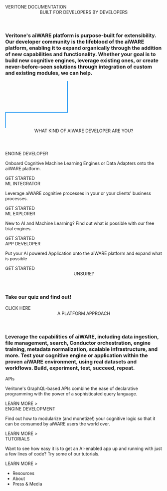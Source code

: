 <!-- markdownlint-disable no-inline-html -->
<div class="overview">
  <div class="background"></div>
  <div class="wrapper">
    <div class="title-text"><span class="outline">VERITONE</span> DOCUMENTATION</div>
    <section class="intro">
      <header class="header">BUILT FOR DEVELOPERS BY DEVELOPERS</header>
      <h3>Veritone's aiWARE platform is purpose-built for extensibility. Our developer community is the lifeblood of the aiWARE platform, enabling it to expand organically through the addition of new capabilities and functionality. Whether your goal is to build new cognitive engines, leverage existing ones, or create never-before-seen solutions through integration of custom and existing modules, we can help.</h3>
    </section>
    <div class="news-box">
    </div>
    <div class="divider-line">
      <svg><line x1="200" y1="0" x2="200" y2="100" style="stroke:#2196f3;stroke-width:2"></line><line x1="0" y1="100" x2="201" y2="100" style="stroke:#2196f3;stroke-width:2"></line><line x1="1" y1="100" x2="1" y2="250" style="stroke:#2196f3;stroke-width:2"></line></svg>
    </div>
    <section>
      <header class="header blue">WHAT KIND OF AIWARE DEVELOPER ARE YOU?</header>
      <div class="dev-box-container">
        <div>
          <div class="dev-box">
            <div class="dev-box-title blue">ENGINE DEVELOPER</div>
            <p>Onboard Cognitive Machine Learning Engines or Data Adapters onto the aiWARE platform.</p>
            <a class="button">GET STARTED</a>
          </div>
          <div class="dev-box">
            <div class="dev-box-title purple">ML INTEGRATOR</div>
              <p>Leverage aiWARE cognitive processes in your or your clients' business processes.</p>
              <a class="button">GET STARTED</a>
          </div>
        </div>
        <div>
          <div class="dev-box">
            <div class="dev-box-title teal">ML EXPLORER</div>
            <p>New to AI and Machine Learning? Find out what is possible with our free trial engines.</p>
            <a class="button">GET STARTED</a>
          </div>
          <div class="dev-box">
            <div class="dev-box-title magenta">APP DEVELOPER</div>
              <p>Put your AI powered Application onto the aiWARE platform and expand what is possible</p>
              <a class="button">GET STARTED</a>
          </div>
        </div>
      </div>
    </section>
    <section class="quiz">
      <header class="header blue">UNSURE?</header>
      <h3>Take our quiz and find out!</h3>
      <a class="button">CLICK HERE</a>
    </section>
  </div>
  <section class="platform">
    <div class="wrapper">
      <header class="header">A PLATFORM APPROACH</header>
      <h3>Leverage the capabilities of aiWARE, including data ingestion, file management, search, Conductor orchestration, engine training, metadata normalization, scalable infrastructure, and more. Test your cognitive engine or application within the proven aiWARE environment, using real datasets and workflows. Build, experiment, test, succeed, repeat.</h3>
      <div class="platform-container">
        <div class="platform-box">
          <div class="platform-box-title">APIs</div>
          <p>Veritone's GraphQL-based APIs combine the ease of declarative programming with the power of a sophisticated query language.</p>
          <a class="button-text">LEARN MORE ></a>
        </div>
        <div class="platform-box">
          <div class="platform-box-title">ENGINE DEVELOPMENT</div>
          <p>Find out how to modularize (and monetize!) your cognitive logic so that it can be consumed by aiWARE users the world over.</p>
          <a class="button-text">LEARN MORE ></a>
        </div>
        <div class="platform-box">
          <div class="platform-box-title">TUTORIALS</div>
          <p>Want to see how easy it is to get an AI-enabled app up and running with just a few lines of code? Try some of our tutorials.</p>
          <a class="button-text">LEARN MORE ></a>
        </div>
      </div>
    </div>
  </section>
  <section class="footer">
    <div class="wrapper">
      <nav>
        <ul>
          <li>Resources</li>
          <li>About</li>
          <li>Press & Media</li>
        </ul>
      </nav>
    </div>
  </section>
</div>

